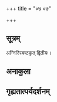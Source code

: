 +++
title = "०७ ०७"

+++
## सूत्रम्
अग्निस्स्विष्टकृत् द्वितीयः।
## अनाकुला

## गृह्यतात्पर्यदर्शनम्

